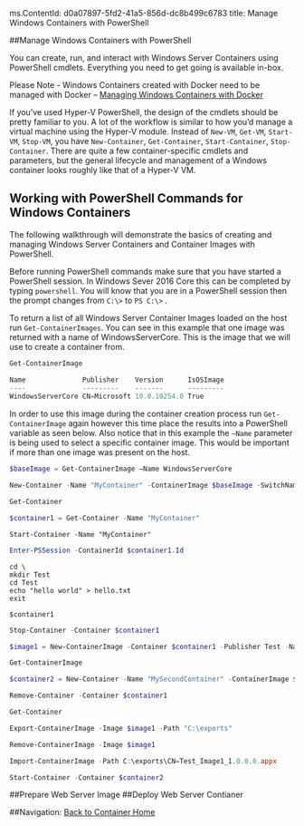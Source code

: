 ms.ContentId: d0a07897-5fd2-41a5-856d-dc8b499c6783
title: Manage Windows Containers with PowerShell

##Manage Windows Containers with PowerShell

You can create, run, and interact with Windows Server Containers using PowerShell cmdlets. Everything you need to get going is available in-box.

Please Note - Windows Containers created with Docker need to be managed with Docker – [Managing Windows Containers with Docker](./manage_docker.md)

If you’ve used Hyper-V PowerShell, the design of the cmdlets should be pretty familiar to you. A lot of the workflow is similar to how you’d manage a virtual machine using the Hyper-V module. Instead of `New-VM`, `Get-VM`, `Start-VM`, `Stop-VM`, you have `New-Container`, `Get-Container`, `Start-Container`, `Stop-Container`.  There are quite a few container-specific cmdlets and parameters, but the general lifecycle and management of a Windows container looks roughly like that of a Hyper-V VM.

## Working with PowerShell Commands for Windows Containers
The following walkthrough will demonstrate the basics of creating and managing Windows Server Containers and Container Images with PowerShell.

Before running PowerShell commands make sure that you have started a PowerShell session. In Windows Sever 2016 Core this can be completed by typing `powershell`. You will know that you are in a PowerShell session then the prompt changes from `C:\>` to `PS C:\>` .

To return a list of all Windows Server Container Images loaded on the host run `Get-ContainerImages`. You can see in this example that one image was returned with a name of WindowsServerCore. This is the image that we will use to create a container from.
```powershell
Get-ContainerImage

Name              Publisher    Version      IsOSImage
----              ---------    -------      ---------
WindowsServerCore CN=Microsoft 10.0.10254.0 True
```

In order to use this image during the container creation process run `Get-ContainerImage` again however this time place the results into a PowerShell variable as seen below. Also notice that in this example the `–Name` parameter is being used to select a specific container image. This would be important if more than one image was present on the host.

```powershell
$baseImage = Get-ContainerImage –Name WindowsServerCore
```

```powershell
New-Container -Name "MyContainer" -ContainerImage $baseImage -SwitchName "Virtual Switch"
```

```powershell
Get-Container
```

```powershell
$container1 = Get-Container -Name "MyContainer"
```

```
Start-Container -Name "MyContainer"
```
```powershell
Enter-PSSession -ContainerId $container1.Id
```

```
cd \
mkdir Test
cd Test
echo "hello world" > hello.txt
exit
```

```
$container1
```

```powershell
Stop-Container -Container $container1
```

```powershell
$image1 = New-ContainerImage -Container $container1 -Publisher Test -Name Image1 -Version 1.0
```

```powershell
Get-ContainerImage
```

```powershell
$container2 = New-Container -Name "MySecondContainer" -ContainerImage $image1 -SwitchName "Virtual Switch"
```

```powershell
Remove-Container -Container $container1
```

```powershell
Get-Container
```

```powershell
Export-ContainerImage -Image $image1 -Path "C:\exports"
```

```powershell
Remove-ContainerImage -Image $image1
```

```powershell
Import-ContainerImage -Path C:\exports\CN=Test_Image1_1.0.0.0.appx
```

```powershell
Start-Container -Container $container2 
```
##Prepare Web Server Image
##Deploy Web Server Contianer

##Navigation:
[Back to Container Home](../containers_welcome.md)
